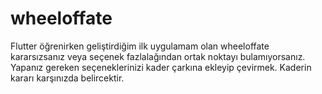 # wheeloffate

Flutter öğrenirken geliştirdiğim ilk uygulamam olan wheeloffate kararsızsanız veya seçenek fazlalağından ortak noktayı bulamıyorsanız.
Yapanız gereken seçeneklerinizi kader çarkına ekleyip çevirmek. Kaderin kararı karşınızda belircektir.
